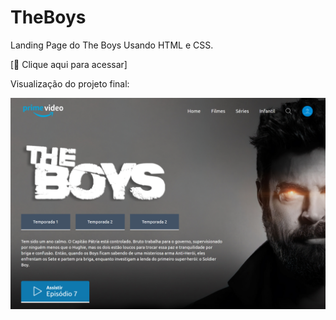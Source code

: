 # TheBoys
Landing Page do The Boys
Usando HTML e CSS.

[🔗 Clique aqui para acessar]


 Visualização do projeto final:

![preview](./.github/preview.png)